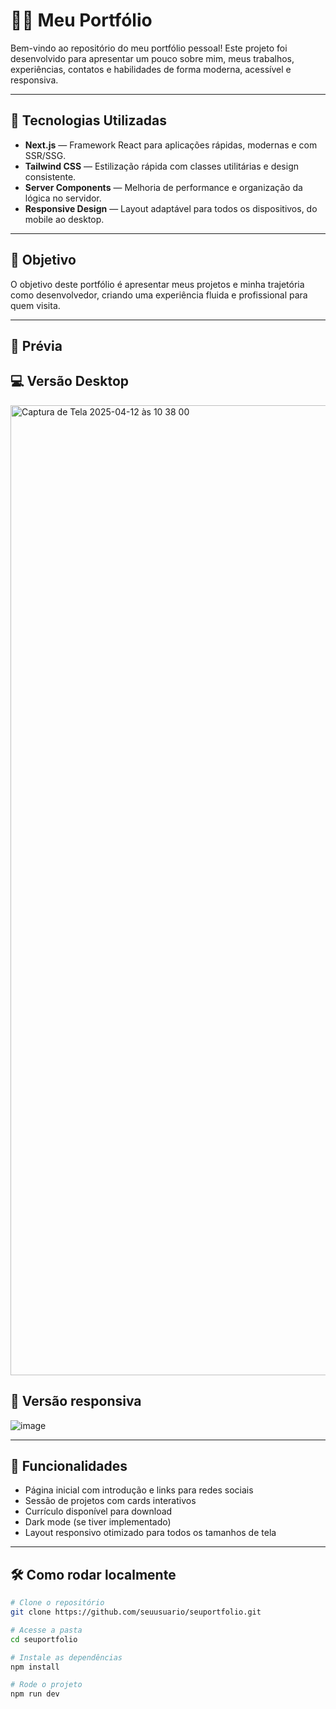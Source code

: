 # 🧑‍💻 Meu Portfólio

Bem-vindo ao repositório do meu portfólio pessoal! Este projeto foi desenvolvido para apresentar um pouco sobre mim, meus trabalhos, experiências, contatos e habilidades de forma moderna, acessível e responsiva.

---

## 🚀 Tecnologias Utilizadas

- **Next.js** — Framework React para aplicações rápidas, modernas e com SSR/SSG.
- **Tailwind CSS** — Estilização rápida com classes utilitárias e design consistente.
- **Server Components** — Melhoria de performance e organização da lógica no servidor.
- **Responsive Design** — Layout adaptável para todos os dispositivos, do mobile ao desktop.

---

## 🎯 Objetivo

O objetivo deste portfólio é apresentar meus projetos e minha trajetória como desenvolvedor, criando uma experiência fluida e profissional para quem visita.

---

## 📸 Prévia

## 💻 Versão Desktop
<img width="1552" alt="Captura de Tela 2025-04-12 às 10 38 00" src="https://github.com/user-attachments/assets/48bedc45-dc3a-4b36-9057-1c20aeb7f0d4" />

## 📱 Versão responsiva
![image](https://github.com/user-attachments/assets/f15192ba-e774-4980-a6b1-e72f4f6502bb)


---

## 🧩 Funcionalidades

* Página inicial com introdução e links para redes sociais
* Sessão de projetos com cards interativos
* Currículo disponível para download
* Dark mode (se tiver implementado)
* Layout responsivo otimizado para todos os tamanhos de tela

---

## 🛠️ Como rodar localmente

```bash
# Clone o repositório
git clone https://github.com/seuusuario/seuportfolio.git

# Acesse a pasta
cd seuportfolio

# Instale as dependências
npm install

# Rode o projeto
npm run dev
